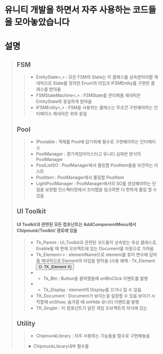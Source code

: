 # 유니티 개발을 하면서 자주 사용하는 코드들을 모아놓았습니다


# 설명
> ## FSM
>> * EntityState<,> : 모든 FSM의 State는 이 클래스를 상속받아야함
>>                    제네릭으로 State를 정의한 Enum의 타입과 IFSMEntity를 구현한 클래스를 받아옴
>> * FSMStateMachine<,> : FSMState를 관리해줌
>>                        제네릭은 EntityState와 동일하게 받아옴
>> * IFSMEntity<,> : FSM을 사용하는 클래스는 무조건 구현해야하는 인터페이스
>>                   제네릭은 위와 동일
> ## Pool
>> * IPoolable : 객체를 Pool에 담기위해 필수로 구현해야하는 인터페이스
>> * PoolManager : 경기게임마이스터고 유니티 심화반 방식의 PoolManager
>> * PoolListSO : PoolManager에서 풀링할 PoolItem들을 보관하는 리스트
>> * PoolItem : PoolManager에서 풀링할 PoolItem
>> * LightPoolManager : PoolManager에서의 SO를 생성해야하는 단점을 보완함 
>>                      인스펙터창에서 프리팹을 링크하면 더 편하게 풀링 할 수 있음
> ## UI Toolkit
> #### UI Toolkit과 관련된 모든 컴포넌트는 AddComponentMenu에서 Chipmunk/Toolkit/ 경로에 있음
>> * Tk_Parent : UI_Toolkit과 관련된 코드들이 상속받는 추상 클래스로,
>>               Enable될 때 현재 오브젝트에 있는 Document를 자동으로 가져옴
>> * Tk_Element<> : elementName으로 element를 찾아 변수에 담아줌
>>                  제네릭으로 Element의 타입을 받아옴 
>>                  (사용 예제 : Tk_Element<Button> O, TK_Element<ScriptableObject> X)
>> * * Tk_Btn : Button을 클릭했을때 onBtnClick 이벤트를 발행 
>> * * Tk_Display : element의 Display를 끄거나 킬 수 있음
>> * TK_Document : Document가 보이는걸 설정할 수 있음
>>                 보이기 시작할때 onShow, 숨겨질 때 onHide 유니티 이벤트를 발행
>> * TK_Singler : 이 컴포넌트가 달린 게임 오브젝트의 자식에 있는
> ## Utility
>> * ChipmunkLibrary : 자주 사용하는 기능들을 함수로 구현해놓음
>> <details>
>> <summary> ChipmunkLibrary내부 함수들</summary>
>>      GetComponentWhenNull<> component 변수가 비어있을때만 getComponent를 해주는 함수
>> </details>